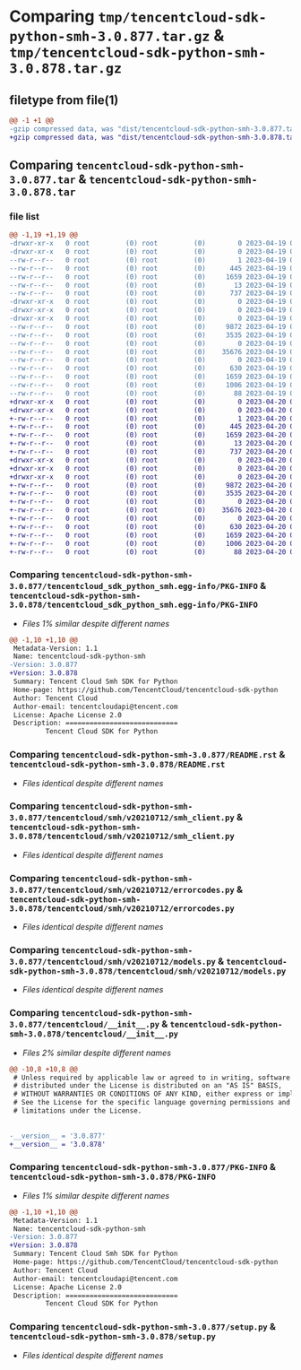 # Comparing `tmp/tencentcloud-sdk-python-smh-3.0.877.tar.gz` & `tmp/tencentcloud-sdk-python-smh-3.0.878.tar.gz`

## filetype from file(1)

```diff
@@ -1 +1 @@
-gzip compressed data, was "dist/tencentcloud-sdk-python-smh-3.0.877.tar", last modified: Wed Apr 19 09:27:27 2023, max compression
+gzip compressed data, was "dist/tencentcloud-sdk-python-smh-3.0.878.tar", last modified: Thu Apr 20 00:41:00 2023, max compression
```

## Comparing `tencentcloud-sdk-python-smh-3.0.877.tar` & `tencentcloud-sdk-python-smh-3.0.878.tar`

### file list

```diff
@@ -1,19 +1,19 @@
-drwxr-xr-x   0 root         (0) root         (0)        0 2023-04-19 09:27:27.000000 tencentcloud-sdk-python-smh-3.0.877/
-drwxr-xr-x   0 root         (0) root         (0)        0 2023-04-19 09:27:27.000000 tencentcloud-sdk-python-smh-3.0.877/tencentcloud_sdk_python_smh.egg-info/
--rw-r--r--   0 root         (0) root         (0)        1 2023-04-19 09:27:27.000000 tencentcloud-sdk-python-smh-3.0.877/tencentcloud_sdk_python_smh.egg-info/dependency_links.txt
--rw-r--r--   0 root         (0) root         (0)      445 2023-04-19 09:27:27.000000 tencentcloud-sdk-python-smh-3.0.877/tencentcloud_sdk_python_smh.egg-info/SOURCES.txt
--rw-r--r--   0 root         (0) root         (0)     1659 2023-04-19 09:27:27.000000 tencentcloud-sdk-python-smh-3.0.877/tencentcloud_sdk_python_smh.egg-info/PKG-INFO
--rw-r--r--   0 root         (0) root         (0)       13 2023-04-19 09:27:27.000000 tencentcloud-sdk-python-smh-3.0.877/tencentcloud_sdk_python_smh.egg-info/top_level.txt
--rw-r--r--   0 root         (0) root         (0)      737 2023-04-19 09:27:27.000000 tencentcloud-sdk-python-smh-3.0.877/README.rst
-drwxr-xr-x   0 root         (0) root         (0)        0 2023-04-19 09:27:27.000000 tencentcloud-sdk-python-smh-3.0.877/tencentcloud/
-drwxr-xr-x   0 root         (0) root         (0)        0 2023-04-19 09:27:27.000000 tencentcloud-sdk-python-smh-3.0.877/tencentcloud/smh/
-drwxr-xr-x   0 root         (0) root         (0)        0 2023-04-19 09:27:27.000000 tencentcloud-sdk-python-smh-3.0.877/tencentcloud/smh/v20210712/
--rw-r--r--   0 root         (0) root         (0)     9872 2023-04-19 09:27:27.000000 tencentcloud-sdk-python-smh-3.0.877/tencentcloud/smh/v20210712/smh_client.py
--rw-r--r--   0 root         (0) root         (0)     3535 2023-04-19 09:27:27.000000 tencentcloud-sdk-python-smh-3.0.877/tencentcloud/smh/v20210712/errorcodes.py
--rw-r--r--   0 root         (0) root         (0)        0 2023-04-19 09:27:27.000000 tencentcloud-sdk-python-smh-3.0.877/tencentcloud/smh/v20210712/__init__.py
--rw-r--r--   0 root         (0) root         (0)    35676 2023-04-19 09:27:27.000000 tencentcloud-sdk-python-smh-3.0.877/tencentcloud/smh/v20210712/models.py
--rw-r--r--   0 root         (0) root         (0)        0 2023-04-19 09:27:27.000000 tencentcloud-sdk-python-smh-3.0.877/tencentcloud/smh/__init__.py
--rw-r--r--   0 root         (0) root         (0)      630 2023-04-19 09:27:27.000000 tencentcloud-sdk-python-smh-3.0.877/tencentcloud/__init__.py
--rw-r--r--   0 root         (0) root         (0)     1659 2023-04-19 09:27:27.000000 tencentcloud-sdk-python-smh-3.0.877/PKG-INFO
--rw-r--r--   0 root         (0) root         (0)     1006 2023-04-19 09:27:27.000000 tencentcloud-sdk-python-smh-3.0.877/setup.py
--rw-r--r--   0 root         (0) root         (0)       88 2023-04-19 09:27:27.000000 tencentcloud-sdk-python-smh-3.0.877/setup.cfg
+drwxr-xr-x   0 root         (0) root         (0)        0 2023-04-20 00:41:00.000000 tencentcloud-sdk-python-smh-3.0.878/
+drwxr-xr-x   0 root         (0) root         (0)        0 2023-04-20 00:41:00.000000 tencentcloud-sdk-python-smh-3.0.878/tencentcloud_sdk_python_smh.egg-info/
+-rw-r--r--   0 root         (0) root         (0)        1 2023-04-20 00:41:00.000000 tencentcloud-sdk-python-smh-3.0.878/tencentcloud_sdk_python_smh.egg-info/dependency_links.txt
+-rw-r--r--   0 root         (0) root         (0)      445 2023-04-20 00:41:00.000000 tencentcloud-sdk-python-smh-3.0.878/tencentcloud_sdk_python_smh.egg-info/SOURCES.txt
+-rw-r--r--   0 root         (0) root         (0)     1659 2023-04-20 00:41:00.000000 tencentcloud-sdk-python-smh-3.0.878/tencentcloud_sdk_python_smh.egg-info/PKG-INFO
+-rw-r--r--   0 root         (0) root         (0)       13 2023-04-20 00:41:00.000000 tencentcloud-sdk-python-smh-3.0.878/tencentcloud_sdk_python_smh.egg-info/top_level.txt
+-rw-r--r--   0 root         (0) root         (0)      737 2023-04-20 00:41:00.000000 tencentcloud-sdk-python-smh-3.0.878/README.rst
+drwxr-xr-x   0 root         (0) root         (0)        0 2023-04-20 00:41:00.000000 tencentcloud-sdk-python-smh-3.0.878/tencentcloud/
+drwxr-xr-x   0 root         (0) root         (0)        0 2023-04-20 00:41:00.000000 tencentcloud-sdk-python-smh-3.0.878/tencentcloud/smh/
+drwxr-xr-x   0 root         (0) root         (0)        0 2023-04-20 00:41:00.000000 tencentcloud-sdk-python-smh-3.0.878/tencentcloud/smh/v20210712/
+-rw-r--r--   0 root         (0) root         (0)     9872 2023-04-20 00:41:00.000000 tencentcloud-sdk-python-smh-3.0.878/tencentcloud/smh/v20210712/smh_client.py
+-rw-r--r--   0 root         (0) root         (0)     3535 2023-04-20 00:41:00.000000 tencentcloud-sdk-python-smh-3.0.878/tencentcloud/smh/v20210712/errorcodes.py
+-rw-r--r--   0 root         (0) root         (0)        0 2023-04-20 00:41:00.000000 tencentcloud-sdk-python-smh-3.0.878/tencentcloud/smh/v20210712/__init__.py
+-rw-r--r--   0 root         (0) root         (0)    35676 2023-04-20 00:41:00.000000 tencentcloud-sdk-python-smh-3.0.878/tencentcloud/smh/v20210712/models.py
+-rw-r--r--   0 root         (0) root         (0)        0 2023-04-20 00:41:00.000000 tencentcloud-sdk-python-smh-3.0.878/tencentcloud/smh/__init__.py
+-rw-r--r--   0 root         (0) root         (0)      630 2023-04-20 00:41:00.000000 tencentcloud-sdk-python-smh-3.0.878/tencentcloud/__init__.py
+-rw-r--r--   0 root         (0) root         (0)     1659 2023-04-20 00:41:00.000000 tencentcloud-sdk-python-smh-3.0.878/PKG-INFO
+-rw-r--r--   0 root         (0) root         (0)     1006 2023-04-20 00:41:00.000000 tencentcloud-sdk-python-smh-3.0.878/setup.py
+-rw-r--r--   0 root         (0) root         (0)       88 2023-04-20 00:41:00.000000 tencentcloud-sdk-python-smh-3.0.878/setup.cfg
```

### Comparing `tencentcloud-sdk-python-smh-3.0.877/tencentcloud_sdk_python_smh.egg-info/PKG-INFO` & `tencentcloud-sdk-python-smh-3.0.878/tencentcloud_sdk_python_smh.egg-info/PKG-INFO`

 * *Files 1% similar despite different names*

```diff
@@ -1,10 +1,10 @@
 Metadata-Version: 1.1
 Name: tencentcloud-sdk-python-smh
-Version: 3.0.877
+Version: 3.0.878
 Summary: Tencent Cloud Smh SDK for Python
 Home-page: https://github.com/TencentCloud/tencentcloud-sdk-python
 Author: Tencent Cloud
 Author-email: tencentcloudapi@tencent.com
 License: Apache License 2.0
 Description: ============================
         Tencent Cloud SDK for Python
```

### Comparing `tencentcloud-sdk-python-smh-3.0.877/README.rst` & `tencentcloud-sdk-python-smh-3.0.878/README.rst`

 * *Files identical despite different names*

### Comparing `tencentcloud-sdk-python-smh-3.0.877/tencentcloud/smh/v20210712/smh_client.py` & `tencentcloud-sdk-python-smh-3.0.878/tencentcloud/smh/v20210712/smh_client.py`

 * *Files identical despite different names*

### Comparing `tencentcloud-sdk-python-smh-3.0.877/tencentcloud/smh/v20210712/errorcodes.py` & `tencentcloud-sdk-python-smh-3.0.878/tencentcloud/smh/v20210712/errorcodes.py`

 * *Files identical despite different names*

### Comparing `tencentcloud-sdk-python-smh-3.0.877/tencentcloud/smh/v20210712/models.py` & `tencentcloud-sdk-python-smh-3.0.878/tencentcloud/smh/v20210712/models.py`

 * *Files identical despite different names*

### Comparing `tencentcloud-sdk-python-smh-3.0.877/tencentcloud/__init__.py` & `tencentcloud-sdk-python-smh-3.0.878/tencentcloud/__init__.py`

 * *Files 2% similar despite different names*

```diff
@@ -10,8 +10,8 @@
 # Unless required by applicable law or agreed to in writing, software
 # distributed under the License is distributed on an "AS IS" BASIS,
 # WITHOUT WARRANTIES OR CONDITIONS OF ANY KIND, either express or implied.
 # See the License for the specific language governing permissions and
 # limitations under the License.
 
 
-__version__ = '3.0.877'
+__version__ = '3.0.878'
```

### Comparing `tencentcloud-sdk-python-smh-3.0.877/PKG-INFO` & `tencentcloud-sdk-python-smh-3.0.878/PKG-INFO`

 * *Files 1% similar despite different names*

```diff
@@ -1,10 +1,10 @@
 Metadata-Version: 1.1
 Name: tencentcloud-sdk-python-smh
-Version: 3.0.877
+Version: 3.0.878
 Summary: Tencent Cloud Smh SDK for Python
 Home-page: https://github.com/TencentCloud/tencentcloud-sdk-python
 Author: Tencent Cloud
 Author-email: tencentcloudapi@tencent.com
 License: Apache License 2.0
 Description: ============================
         Tencent Cloud SDK for Python
```

### Comparing `tencentcloud-sdk-python-smh-3.0.877/setup.py` & `tencentcloud-sdk-python-smh-3.0.878/setup.py`

 * *Files identical despite different names*

